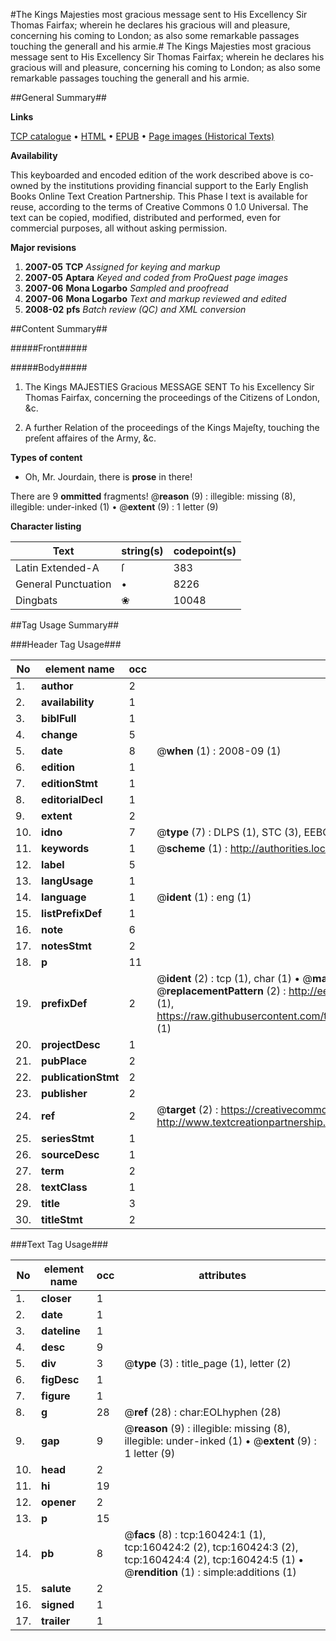 #The Kings Majesties most gracious message sent to His Excellency Sir Thomas Fairfax; wherein he declares his gracious will and pleasure, concerning his coming to London; as also some remarkable passages touching the generall and his armie.#
The Kings Majesties most gracious message sent to His Excellency Sir Thomas Fairfax; wherein he declares his gracious will and pleasure, concerning his coming to London; as also some remarkable passages touching the generall and his armie.

##General Summary##

**Links**

[TCP catalogue](http://www.ota.ox.ac.uk/tcp/)  • 
[HTML](http://tei.it.ox.ac.uk/tcp/Texts-HTML/free/A78/A78943.html)  • 
[EPUB](http://tei.it.ox.ac.uk/tcp/Texts-EPUB/free/A78/A78943.epub) • 
[Page images (Historical Texts)](https://data.historicaltexts.jisc.ac.uk/view?pubId=eebo-99862284e&pageId=eebo-99862284e-160424-1)

**Availability**

This keyboarded and encoded edition of the
	       work described above is co-owned by the institutions
	       providing financial support to the Early English Books
	       Online Text Creation Partnership. This Phase I text is
	       available for reuse, according to the terms of Creative
	       Commons 0 1.0 Universal. The text can be copied,
	       modified, distributed and performed, even for
	       commercial purposes, all without asking permission.

**Major revisions**

1. __2007-05__ __TCP__ *Assigned for keying and markup*
1. __2007-05__ __Aptara__ *Keyed and coded from ProQuest page images*
1. __2007-06__ __Mona Logarbo__ *Sampled and proofread*
1. __2007-06__ __Mona Logarbo__ *Text and markup reviewed and edited*
1. __2008-02__ __pfs__ *Batch review (QC) and XML conversion*

##Content Summary##

#####Front#####

#####Body#####

1. The Kings
MAJESTIES
Gracious
MESSAGE
SENT
To his Excellency Sir Thomas Fairfax, concerning
the proceedings of the Citizens
of London, &c.

1. A further Relation of the proceedings of the
Kings Majeſty, touching the preſent
affaires of the Army, &c.

**Types of content**

  * Oh, Mr. Jourdain, there is **prose** in there!

There are 9 **ommitted** fragments! 
 @__reason__ (9) : illegible: missing (8), illegible: under-inked (1)  •  @__extent__ (9) : 1 letter (9)

**Character listing**


|Text|string(s)|codepoint(s)|
|---|---|---|
|Latin Extended-A|ſ|383|
|General Punctuation|•|8226|
|Dingbats|❀|10048|

##Tag Usage Summary##

###Header Tag Usage###

|No|element name|occ|attributes|
|---|---|---|---|
|1.|__author__|2||
|2.|__availability__|1||
|3.|__biblFull__|1||
|4.|__change__|5||
|5.|__date__|8| @__when__ (1) : 2008-09 (1)|
|6.|__edition__|1||
|7.|__editionStmt__|1||
|8.|__editorialDecl__|1||
|9.|__extent__|2||
|10.|__idno__|7| @__type__ (7) : DLPS (1), STC (3), EEBO-CITATION (1), PROQUEST (1), VID (1)|
|11.|__keywords__|1| @__scheme__ (1) : http://authorities.loc.gov/ (1)|
|12.|__label__|5||
|13.|__langUsage__|1||
|14.|__language__|1| @__ident__ (1) : eng (1)|
|15.|__listPrefixDef__|1||
|16.|__note__|6||
|17.|__notesStmt__|2||
|18.|__p__|11||
|19.|__prefixDef__|2| @__ident__ (2) : tcp (1), char (1)  •  @__matchPattern__ (2) : ([0-9\-]+):([0-9IVX]+) (1), (.+) (1)  •  @__replacementPattern__ (2) : http://eebo.chadwyck.com/downloadtiff?vid=$1&page=$2 (1), https://raw.githubusercontent.com/textcreationpartnership/Texts/master/tcpchars.xml#$1 (1)|
|20.|__projectDesc__|1||
|21.|__pubPlace__|2||
|22.|__publicationStmt__|2||
|23.|__publisher__|2||
|24.|__ref__|2| @__target__ (2) : https://creativecommons.org/publicdomain/zero/1.0/ (1), http://www.textcreationpartnership.org/docs/. (1)|
|25.|__seriesStmt__|1||
|26.|__sourceDesc__|1||
|27.|__term__|2||
|28.|__textClass__|1||
|29.|__title__|3||
|30.|__titleStmt__|2||


###Text Tag Usage###

|No|element name|occ|attributes|
|---|---|---|---|
|1.|__closer__|1||
|2.|__date__|1||
|3.|__dateline__|1||
|4.|__desc__|9||
|5.|__div__|3| @__type__ (3) : title_page (1), letter (2)|
|6.|__figDesc__|1||
|7.|__figure__|1||
|8.|__g__|28| @__ref__ (28) : char:EOLhyphen (28)|
|9.|__gap__|9| @__reason__ (9) : illegible: missing (8), illegible: under-inked (1)  •  @__extent__ (9) : 1 letter (9)|
|10.|__head__|2||
|11.|__hi__|19||
|12.|__opener__|2||
|13.|__p__|15||
|14.|__pb__|8| @__facs__ (8) : tcp:160424:1 (1), tcp:160424:2 (2), tcp:160424:3 (2), tcp:160424:4 (2), tcp:160424:5 (1)  •  @__rendition__ (1) : simple:additions (1)|
|15.|__salute__|2||
|16.|__signed__|1||
|17.|__trailer__|1||
